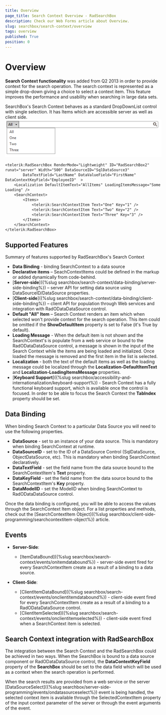 ```yaml
---
title: Overview
page_title: Search Context Overview - RadSearchBox
description: Check our Web Forms article about Overview.
slug: searchbox/search-context/overview
tags: overview
published: True
position: 0
---
```


# Overview

**Search Context functionality** was added from Q2 2013 in order to provide context for the search operation. The search context is represented as a simple drop-down giving a choice to select a context item. This feature improves the performance and usability when searching in large data sets.

SearchBox's Search Context behaves as a standard DropDownList control with single selection. It has Items which are accessible server as well as client side.
![searchbox searchcontext overview](images/searchbox_searchcontext_overview.png "searchbox searchcontext overview")

````ASPNET
<telerik:RadSearchBox RenderMode="Lightweight" ID="RadSearchBox2" runat="server" Width="500" DataSourceID="SqlDataSource3" 
		DataTextField="LastName" DataValueField="FirstName" DataContextKeyField="EmployeeID"  >
	<Localization DefaultItemText="AllItems" LoadingItemsMessage="Some Loading" />
	<SearchContext>
		<Items>
			<telerik:SearchContextItem Text="One" Key="1" />
			<telerik:SearchContextItem Text="Two" Key="2" />
			<telerik:SearchContextItem Text="Three" Key="3" />
		</Items>
	</SearchContext>
</telerik:RadSearchBox>
````


## Supported Features

Summary of features supported by RadSearchBox's Search Context

- **Data Binding** - binding SearchContext to a data source
- **Declarative items** – SeachContextItems could be defined in the markup or added dynamically from code-behind.
- [**Server-side**]({%slug searchbox/search-context/data-binding/server-side-binding%}) – server API for setting data source using DataSourceID/DataSource properties.
- [**Client-side**]({%slug searchbox/search-context/data-binding/client-side-binding%}) – client API for population through Web services and integration with RadODataDataSource control.
- **Default "All" Item** – Search Context renders an item which when selected won't provide context for the search operation. This item could be omitted if the **ShowDefaultItem** property is set to False (it's True by default).
- **Loading Message** - When the default item is not shown and the SearchContext's is populate from a web service or bound to the RadODataDataSource control, a message is shown in the input of the Search Context while the items are being loaded and initialized. Once loaded the message is removed and the first item in the list is selected.
- **Localization** - both the text of the default items as well as the loading message could be localized through the **Localization-DefaultItemText** and **Localization-LoadingItemsMessage** properties.
- [**Keyboard Support**]({%slug searchbox/accessibility-and-internationalization/keyboard-support%}) - Search Context has a fully functional keyboard support, which is available once the control is focused. In order to be able to focus the Search Context the **TabIndex** property should be set.


## Data Binding 

When binding Search Context to a particular Data Source you will need to use the following properties.

- **DataSource** - set to an instance of your data source. This is mandatory when binding SearchContext at runtime.
- **DataSourceID** - set to the ID of a DataSource Control (SqlDataSource, ObjectDataSource, etc). This is mandatory when binding SearchContext declaratively.
- **DataTextField** - set the field name from the data source bound to the SearchContextItem's **Text** property.
- **DataKeyField** - set the field name from the data source bound to the SearchContextItem's **Key** property.
- **DataModelID** - set the ModelID when binding SearchContext to RadODataDataSource control.

Once the data binding is configured, you will be able to access the values through the SearchContext Item object. For a list properties and methods, check out the [SearchContextItem Object]({%slug searchbox/client-side-programming/searchcontextitem-object%}) article.

## Events

- **Server-Side**:
  - [ItemDataBound]({%slug searchbox/search-context/events/onitemdatabound%}) - server-side event fired for every SearchContextItem create as a result of a binding to a data source.

- **Client-Side**:
  - [ClientItemDataBound]({%slug searchbox/search-context/events/onclientitemdatabound%}) - client-side event fired for every SearchContextItem create as a result of a binding to a RadODataDataSource control.
  - [ClientItemSelected]({%slug searchbox/search-context/events/onclientitemselected%}) - client-side event fired when a SearchContext item is selected.


## Search Context integration with RadSearchBox

The integration between the Search Context and the RadSearchBox could be achieved in two ways. When the SearchBox is bound to a data source component or RadODataDataSource control, the **DataContextKeyField** property of the **SearchBox** should be set to the data field which will be used as a context when the search operation is performed.

When the search results are provided from a web service or the server [DataSourceSelect]({%slug searchbox/server-side-programming/events/ondatasourceselect%}) event is being handled, the selected context item is available through the SelectedContextItem property of the input context parameter of the server or through the event arguments of the event.
